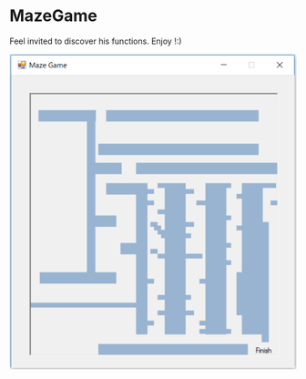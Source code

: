 # MazeGame
Feel invited to discover his functions. Enjoy !:)

![](images/MazeGame%20-%20Damian.PNG)
